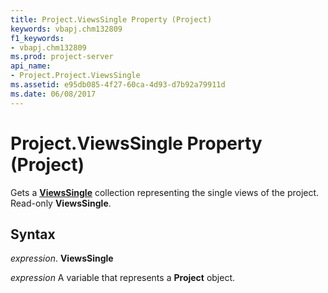 ```yaml
---
title: Project.ViewsSingle Property (Project)
keywords: vbapj.chm132809
f1_keywords:
- vbapj.chm132809
ms.prod: project-server
api_name:
- Project.Project.ViewsSingle
ms.assetid: e95db085-4f27-60ca-4d93-d7b92a79911d
ms.date: 06/08/2017
---
```



# Project.ViewsSingle Property (Project)

Gets a  **[ViewsSingle](Project.ViewSingle.md)** collection representing the single views of the project. Read-only **ViewsSingle**.


## Syntax

 _expression_. **ViewsSingle**

 _expression_ A variable that represents a **Project** object.


